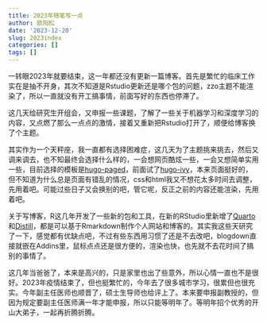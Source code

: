 ```yaml
---
title: 2023年随笔写一点
author: 欧阳松
date: '2023-12-20'
slug: 2023index
categories: []
tags: []
---
```


一转眼2023年就要结束，这一年都还没有更新一篇博客。首先是繁忙的临床工作实在是抽不开身，其次不知道是Rstudio更新还是哪个包的问题，zzo主题不能渲染了，所以一直就没有开工搞事情，前面写好的东西也停滞了。

这几天给研究生开组会，又申报一些课题，了解了一些关于机器学习和深度学习的内容，又点燃了那么一点点的激情，接着又重新把Rstudio打开了，顺便给博客换了个主题。

其实作为一个天秤座，我一直都有选择困难症，这几天为了主题挑来挑去，然后又调来调去，也不知最终会选择什么样的，一会想网页酷炫一些，一会又想简单实用一些，目前选择的模板是[hugo-paged](https://github.com/yihui/hugo-paged)，前面试了[hugo-ivy](https://github.com/yihui/hugo-ivy)，本来页面挺好的，但不知道为什么总是页面有错乱的情况，css和html我又不想花太多时间去调整，先用着吧。可能过些日子又会换别的吧，管它呢，反正之前的内容还能渲染，先用着吧。

关于写博客，R这几年开发了一些新的包和工具，在新的RStudio里新增了[Quarto](https://quarto.org/)和[Distill](https://rstudio.github.io/distill/)，都是可以基于Rmarkdown制作个人网站和博客的。其实我这些天研究了一下，感觉都有优缺点吧，不过有些东西用习惯了还是不去改吧，blogdown直接就嵌在Addins里，鼠标点点还是很方便的，渲染也快，也先就不去花时间了搞别的事情了。

这几年当爸爸了，本来是高兴的，只是家里也出了些意外，所以心情一直也不是很好。2023年疫情结束了，但也挺繁忙的，今年去了很多城市学习，很累但也很充实。今年副主任医师也顺晋了，硕士生导师也给评上了。本来要申报副教授的，但因为规定要副主任医师满一年才能申报，所以只能等明年了。等明年招个优秀的开山大弟子，一起再折腾折腾。
